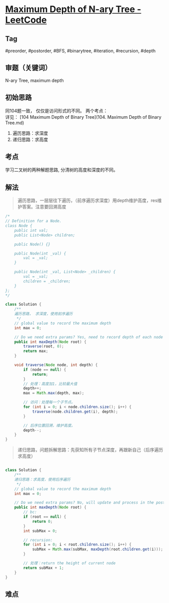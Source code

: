 # [Maximum Depth of N-ary Tree - LeetCode](https://leetcode.com/problems/maximum-depth-of-n-ary-tree/description/) 
## Tag
#preorder, #postorder, #BFS, #binarytree, #iteration, #recursion, #depth
## 审题（关键词） 
N-ary Tree, maximum depth
## 初始思路  
同104题一致， 仅仅是访问形式的不同。
两个考点：  
详见： [104 Maximum Depth of Binary Tree](104. Maximum Depth of Binary Tree.md)
1. 遍历思路：求深度
2. 递归思路：求高度  

## 考点  
学习二叉树的两种解题思路, 分清树的高度和深度的不同。

## 解法  
 > 遍历思路，一层层往下遍历，（前序遍历求深度）用depth维护高度，res维护答案。注意要回溯高度
```java
/*
// Definition for a Node.
class Node {
    public int val;
    public List<Node> children;

    public Node() {}

    public Node(int _val) {
        val = _val;
    }

    public Node(int _val, List<Node> _children) {
        val = _val;
        children = _children;
    }
};
*/

class Solution {
    /**
    遍历思路， 求深度，使用前序遍历
     */
    // global value to record the maximum depth
    int max = 0;

    // Do we need extra params? Yes, need to record depth of each node
    public int maxDepth(Node root) {
        traverse(root, 0);
        return max;
    }

    void traverse(Node node, int depth) {
        if (node == null) {
            return;
        }
        // 处理：高度加1，比较最大值
        depth++;
        max = Math.max(depth, max);

        // 访问：处理每一个子节点。
        for (int i = 0; i < node.children.size(); i++) {
            traverse(node.children.get(i), depth);
        }

        // 后序位置回溯，维护高度。
        depth--;
    }
}
```
> 递归思路，问题拆解思路：先获知所有子节点深度，再跟新自己（后序遍历求高度）
```java

class Solution {
    /**
    递归思路：求高度，使用后序遍历
     */
    // global value to record the maximum depth
    int max = 0;

    // Do we need extra params? No, will update and process in the postOrder position, return the value
    public int maxDepth(Node root) {
        // bc: 
        if (root == null) {
            return 0;
        }
        int subMax = 0;

        // recursion: 
        for (int i = 0; i < root.children.size(); i++) {
            subMax = Math.max(subMax, maxDepth(root.children.get(i)));
        }

        // 处理：return the height of current node
        return subMax + 1;
    }
}
```

## 难点
